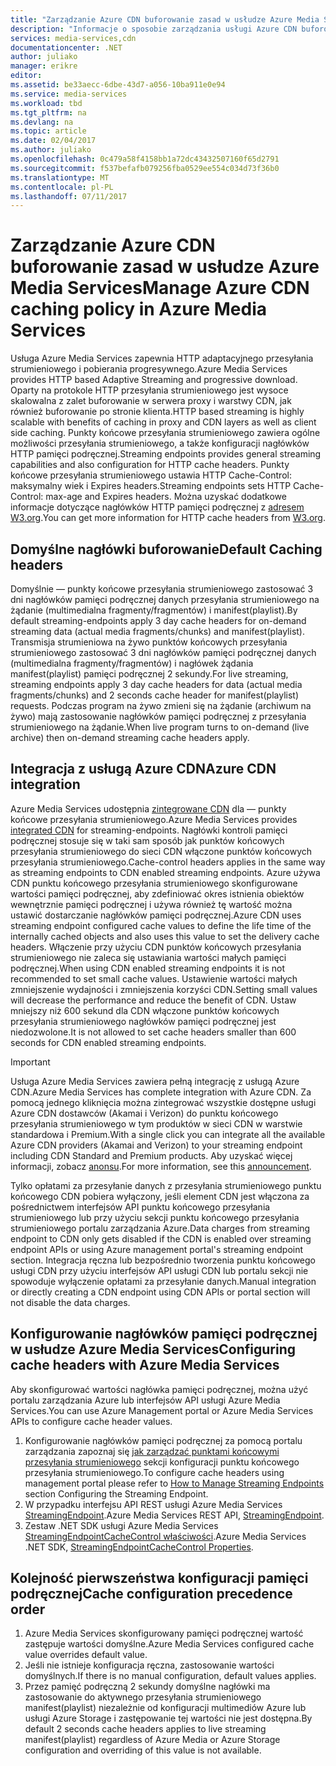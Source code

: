 ```yaml
---
title: "Zarządzanie Azure CDN buforowanie zasad w usłudze Azure Media Services | Dokumentacja firmy Microsoft"
description: "Informacje o sposobie zarządzania usługi Azure CDN buforowanie zasad w usłudze Azure Media Services."
services: media-services,cdn
documentationcenter: .NET
author: juliako
manager: erikre
editor: 
ms.assetid: be33aecc-6dbe-43d7-a056-10ba911e0e94
ms.service: media-services
ms.workload: tbd
ms.tgt_pltfrm: na
ms.devlang: na
ms.topic: article
ms.date: 02/04/2017
ms.author: juliako
ms.openlocfilehash: 0c479a58f4158bb1a72dc43432507160f65d2791
ms.sourcegitcommit: f537befafb079256fba0529ee554c034d73f36b0
ms.translationtype: MT
ms.contentlocale: pl-PL
ms.lasthandoff: 07/11/2017
---
```

# <a name="manage-azure-cdn-caching-policy-in-azure-media-services"></a><span data-ttu-id="aa8e1-103">Zarządzanie Azure CDN buforowanie zasad w usłudze Azure Media Services</span><span class="sxs-lookup"><span data-stu-id="aa8e1-103">Manage Azure CDN caching policy in Azure Media Services</span></span>
<span data-ttu-id="aa8e1-104">Usługa Azure Media Services zapewnia HTTP adaptacyjnego przesyłania strumieniowego i pobierania progresywnego.</span><span class="sxs-lookup"><span data-stu-id="aa8e1-104">Azure Media Services provides HTTP based Adaptive Streaming and progressive download.</span></span> <span data-ttu-id="aa8e1-105">Oparty na protokole HTTP przesyłania strumieniowego jest wysoce skalowalna z zalet buforowanie w serwera proxy i warstwy CDN, jak również buforowanie po stronie klienta.</span><span class="sxs-lookup"><span data-stu-id="aa8e1-105">HTTP based streaming is highly scalable with benefits of caching in proxy and CDN layers as well as client side caching.</span></span> <span data-ttu-id="aa8e1-106">Punkty końcowe przesyłania strumieniowego zawiera ogólne możliwości przesyłania strumieniowego, a także konfiguracji nagłówków HTTP pamięci podręcznej.</span><span class="sxs-lookup"><span data-stu-id="aa8e1-106">Streaming endpoints provides general streaming capabilities and also configuration for HTTP cache headers.</span></span> <span data-ttu-id="aa8e1-107">Punkty końcowe przesyłania strumieniowego ustawia HTTP Cache-Control: maksymalny wiek i Expires headers.</span><span class="sxs-lookup"><span data-stu-id="aa8e1-107">Streaming endpoints sets HTTP Cache-Control: max-age and Expires headers.</span></span> <span data-ttu-id="aa8e1-108">Można uzyskać dodatkowe informacje dotyczące nagłówków HTTP pamięci podręcznej z [adresem W3.org](http://www.w3.org/Protocols/rfc2616/rfc2616-sec13.html).</span><span class="sxs-lookup"><span data-stu-id="aa8e1-108">You can get more information for HTTP cache headers from [W3.org](http://www.w3.org/Protocols/rfc2616/rfc2616-sec13.html).</span></span>

## <a name="default-caching-headers"></a><span data-ttu-id="aa8e1-109">Domyślne nagłówki buforowanie</span><span class="sxs-lookup"><span data-stu-id="aa8e1-109">Default Caching headers</span></span>
<span data-ttu-id="aa8e1-110">Domyślnie — punkty końcowe przesyłania strumieniowego zastosować 3 dni nagłówków pamięci podręcznej danych przesyłania strumieniowego na żądanie (multimedialna fragmenty/fragmentów) i manifest(playlist).</span><span class="sxs-lookup"><span data-stu-id="aa8e1-110">By default streaming-endpoints apply 3 day cache headers for on-demand streaming data (actual media fragments/chunks) and manifest(playlist).</span></span> <span data-ttu-id="aa8e1-111">Transmisja strumieniowa na żywo punktów końcowych przesyłania strumieniowego zastosować 3 dni nagłówków pamięci podręcznej danych (multimedialna fragmenty/fragmentów) i nagłówek żądania manifest(playlist) pamięci podręcznej 2 sekundy.</span><span class="sxs-lookup"><span data-stu-id="aa8e1-111">For live streaming, streaming endpoints apply 3 day cache headers for data (actual media fragments/chunks) and 2 seconds cache header for manifest(playlist) requests.</span></span> <span data-ttu-id="aa8e1-112">Podczas program na żywo zmieni się na żądanie (archiwum na żywo) mają zastosowanie nagłówków pamięci podręcznej z przesyłania strumieniowego na żądanie.</span><span class="sxs-lookup"><span data-stu-id="aa8e1-112">When live program turns to on-demand (live archive) then on-demand streaming cache headers apply.</span></span>

## <a name="azure-cdn-integration"></a><span data-ttu-id="aa8e1-113">Integracja z usługą Azure CDN</span><span class="sxs-lookup"><span data-stu-id="aa8e1-113">Azure CDN integration</span></span>
<span data-ttu-id="aa8e1-114">Azure Media Services udostępnia [zintegrowane CDN](https://azure.microsoft.com/updates/azure-media-services-now-fully-integrated-with-azure-cdn/) dla — punkty końcowe przesyłania strumieniowego.</span><span class="sxs-lookup"><span data-stu-id="aa8e1-114">Azure Media Services provides [integrated CDN](https://azure.microsoft.com/updates/azure-media-services-now-fully-integrated-with-azure-cdn/) for streaming-endpoints.</span></span> <span data-ttu-id="aa8e1-115">Nagłówki kontroli pamięci podręcznej stosuje się w taki sam sposób jak punktów końcowych przesyłania strumieniowego do sieci CDN włączone punktów końcowych przesyłania strumieniowego.</span><span class="sxs-lookup"><span data-stu-id="aa8e1-115">Cache-control headers applies in the same way as streaming endpoints to CDN enabled streaming endpoints.</span></span> <span data-ttu-id="aa8e1-116">Azure używa CDN punktu końcowego przesyłania strumieniowego skonfigurowane wartości pamięci podręcznej, aby zdefiniować okres istnienia obiektów wewnętrznie pamięci podręcznej i używa również tę wartość można ustawić dostarczanie nagłówków pamięci podręcznej.</span><span class="sxs-lookup"><span data-stu-id="aa8e1-116">Azure CDN uses streaming endpoint configured cache values to define the life time of the internally cached objects and also uses this value to set the delivery cache headers.</span></span> <span data-ttu-id="aa8e1-117">Włączenie przy użyciu CDN punktów końcowych przesyłania strumieniowego nie zaleca się ustawiania wartości małych pamięci podręcznej.</span><span class="sxs-lookup"><span data-stu-id="aa8e1-117">When using CDN enabled streaming endpoints it is not recommended to set small cache values.</span></span> <span data-ttu-id="aa8e1-118">Ustawienie wartości małych zmniejszenie wydajności i zmniejszenia korzyści CDN.</span><span class="sxs-lookup"><span data-stu-id="aa8e1-118">Setting small values will decrease the performance and reduce the benefit of CDN.</span></span> <span data-ttu-id="aa8e1-119">Ustaw mniejszy niż 600 sekund dla CDN włączone punktów końcowych przesyłania strumieniowego nagłówków pamięci podręcznej jest niedozwolone.</span><span class="sxs-lookup"><span data-stu-id="aa8e1-119">It is not allowed to set cache headers smaller than 600 seconds for CDN enabled streaming endpoints.</span></span>

> [!IMPORTANT]
><span data-ttu-id="aa8e1-120">Usługa Azure Media Services zawiera pełną integrację z usługą Azure CDN.</span><span class="sxs-lookup"><span data-stu-id="aa8e1-120">Azure Media Services has complete integration with Azure CDN.</span></span> <span data-ttu-id="aa8e1-121">Za pomocą jednego kliknięcia można zintegrować wszystkie dostępne usługi Azure CDN dostawców (Akamai i Verizon) do punktu końcowego przesyłania strumieniowego w tym produktów w sieci CDN w warstwie standardowa i Premium.</span><span class="sxs-lookup"><span data-stu-id="aa8e1-121">With a single click you can integrate all the available Azure CDN providers (Akamai and Verizon) to your streaming endpoint including CDN Standard and Premium products.</span></span> <span data-ttu-id="aa8e1-122">Aby uzyskać więcej informacji, zobacz [anonsu](https://azure.microsoft.com/blog/standardstreamingendpoint/).</span><span class="sxs-lookup"><span data-stu-id="aa8e1-122">For more information, see this [announcement](https://azure.microsoft.com/blog/standardstreamingendpoint/).</span></span>
> 
> <span data-ttu-id="aa8e1-123">Tylko opłatami za przesyłanie danych z przesyłania strumieniowego punktu końcowego CDN pobiera wyłączony, jeśli element CDN jest włączona za pośrednictwem interfejsów API punktu końcowego przesyłania strumieniowego lub przy użyciu sekcji punktu końcowego przesyłania strumieniowego portalu zarządzania Azure.</span><span class="sxs-lookup"><span data-stu-id="aa8e1-123">Data charges from streaming endpoint to CDN only gets disabled if the CDN is enabled over streaming endpoint APIs or using Azure management portal's streaming endpoint section.</span></span> <span data-ttu-id="aa8e1-124">Integracja ręczna lub bezpośrednio tworzenia punktu końcowego usługi CDN przy użyciu interfejsów API usługi CDN lub portalu sekcji nie spowoduje wyłączenie opłatami za przesyłanie danych.</span><span class="sxs-lookup"><span data-stu-id="aa8e1-124">Manual integration or directly creating a CDN endpoint using CDN APIs or portal section will not disable the data charges.</span></span>

## <a name="configuring-cache-headers-with-azure-media-services"></a><span data-ttu-id="aa8e1-125">Konfigurowanie nagłówków pamięci podręcznej w usłudze Azure Media Services</span><span class="sxs-lookup"><span data-stu-id="aa8e1-125">Configuring cache headers with Azure Media Services</span></span>
<span data-ttu-id="aa8e1-126">Aby skonfigurować wartości nagłówka pamięci podręcznej, można użyć portalu zarządzania Azure lub interfejsów API usługi Azure Media Services.</span><span class="sxs-lookup"><span data-stu-id="aa8e1-126">You can use Azure Management portal or Azure Media Services APIs to configure cache header values.</span></span>

1. <span data-ttu-id="aa8e1-127">Konfigurowanie nagłówków pamięci podręcznej za pomocą portalu zarządzania zapoznaj się [jak zarządzać punktami końcowymi przesyłania strumieniowego](../media-services/media-services-portal-manage-streaming-endpoints.md) sekcji konfiguracji punktu końcowego przesyłania strumieniowego.</span><span class="sxs-lookup"><span data-stu-id="aa8e1-127">To configure cache headers using management portal please refer to [How to Manage Streaming Endpoints](../media-services/media-services-portal-manage-streaming-endpoints.md) section Configuring the Streaming Endpoint.</span></span>
2. <span data-ttu-id="aa8e1-128">W przypadku interfejsu API REST usługi Azure Media Services [StreamingEndpoint](https://msdn.microsoft.com/library/azure/dn783468.aspx#StreamingEndpointCacheControl).</span><span class="sxs-lookup"><span data-stu-id="aa8e1-128">Azure Media Services REST API, [StreamingEndpoint](https://msdn.microsoft.com/library/azure/dn783468.aspx#StreamingEndpointCacheControl).</span></span>
3. <span data-ttu-id="aa8e1-129">Zestaw .NET SDK usługi Azure Media Services [StreamingEndpointCacheControl właściwości](http://go.microsoft.com/fwlink/?LinkId=615302).</span><span class="sxs-lookup"><span data-stu-id="aa8e1-129">Azure Media Services .NET SDK, [StreamingEndpointCacheControl Properties](http://go.microsoft.com/fwlink/?LinkId=615302).</span></span>

## <a name="cache-configuration-precedence-order"></a><span data-ttu-id="aa8e1-130">Kolejność pierwszeństwa konfiguracji pamięci podręcznej</span><span class="sxs-lookup"><span data-stu-id="aa8e1-130">Cache configuration precedence order</span></span>
1. <span data-ttu-id="aa8e1-131">Azure Media Services skonfigurowany pamięci podręcznej wartość zastępuje wartości domyślne.</span><span class="sxs-lookup"><span data-stu-id="aa8e1-131">Azure Media Services configured cache value overrides default value.</span></span>
2. <span data-ttu-id="aa8e1-132">Jeśli nie istnieje konfiguracja ręczna, zastosowanie wartości domyślnych.</span><span class="sxs-lookup"><span data-stu-id="aa8e1-132">If there is no manual configuration, default values applies.</span></span>
3. <span data-ttu-id="aa8e1-133">Przez pamięć podręczną 2 sekundy domyślne nagłówki ma zastosowanie do aktywnego przesyłania strumieniowego manifest(playlist) niezależnie od konfiguracji multimediów Azure lub usługi Azure Storage i zastępowanie tej wartości nie jest dostępna.</span><span class="sxs-lookup"><span data-stu-id="aa8e1-133">By default 2 seconds cache headers applies to live streaming manifest(playlist) regardless of Azure Media or Azure Storage configuration and overriding of this value is not available.</span></span>

